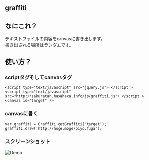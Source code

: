 graffiti
--
## なにこれ？
テキストファイルの内容をcanvasに書き出します。  
書き出される場所はランダムです。  

## 使い方？
### scriptタグそしてcanvasタグ
```
<script type="text/javascript" src="jquery.js"> </script >  
<script type="text/javascript" src="http://sakuratan.haxahaxa.info/js/graffiti.js"> </script >  
<canvas id="target" />  
```
### canvasに書く
```
var graffiti = Graffiti.getGraffiti('target');  
graffiti.draw('http://hoge.moge/piyo.fuga');  
```

### スクリーンショット
![Demo](https://raw.github.com/satanabe1/graffiti/master/pic/hello.png)

